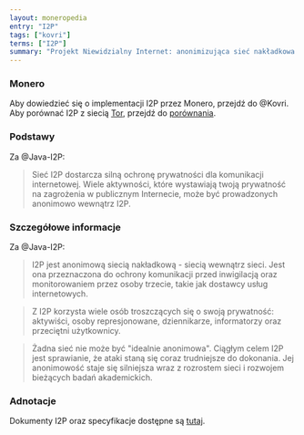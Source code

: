 ```yaml
---
layout: moneropedia
entry: "I2P"
tags: ["kovri"]
terms: ["I2P"]
summary: "Projekt Niewidzialny Internet: anonimizująca sieć nakładkowa."
---
```


### Monero

Aby dowiedzieć się o implementacji I2P przez Monero, przejdź do @Kovri. Aby porównać I2P z siecią [Tor](https://torproject.org/), przejdź do [porównania](https://geti2p.net/en/comparison/tor).

### Podstawy

Za @Java-I2P:

>Sieć I2P dostarcza silną ochronę prywatności dla komunikacji internetowej. Wiele aktywności, które wystawiają twoją prywatność na zagrożenia w publicznym Internecie, może być prowadzonych anonimowo wewnątrz I2P.

### Szczegółowe informacje

Za @Java-I2P:

>I2P jest anonimową siecią nakładkową - siecią wewnątrz sieci. Jest ona przeznaczona do ochrony komunikacji przed inwigilacją oraz monitorowaniem przez osoby trzecie, takie jak dostawcy usług internetowych.

>Z I2P korzysta wiele osób troszczących się o swoją prywatność: aktywiści, osoby represjonowane, dziennikarze, informatorzy oraz przeciętni użytkownicy.

>Żadna sieć nie może być "idealnie anonimowa". Ciągłym celem I2P jest sprawianie, że ataki staną się coraz trudniejsze do dokonania. Jej anonimowość staje się silniejsza wraz z rozrostem sieci i rozwojem bieżących badań akademickich.

### Adnotacje

Dokumenty I2P oraz specyfikacje dostępne są [tutaj](https://geti2p.net/docs/).
